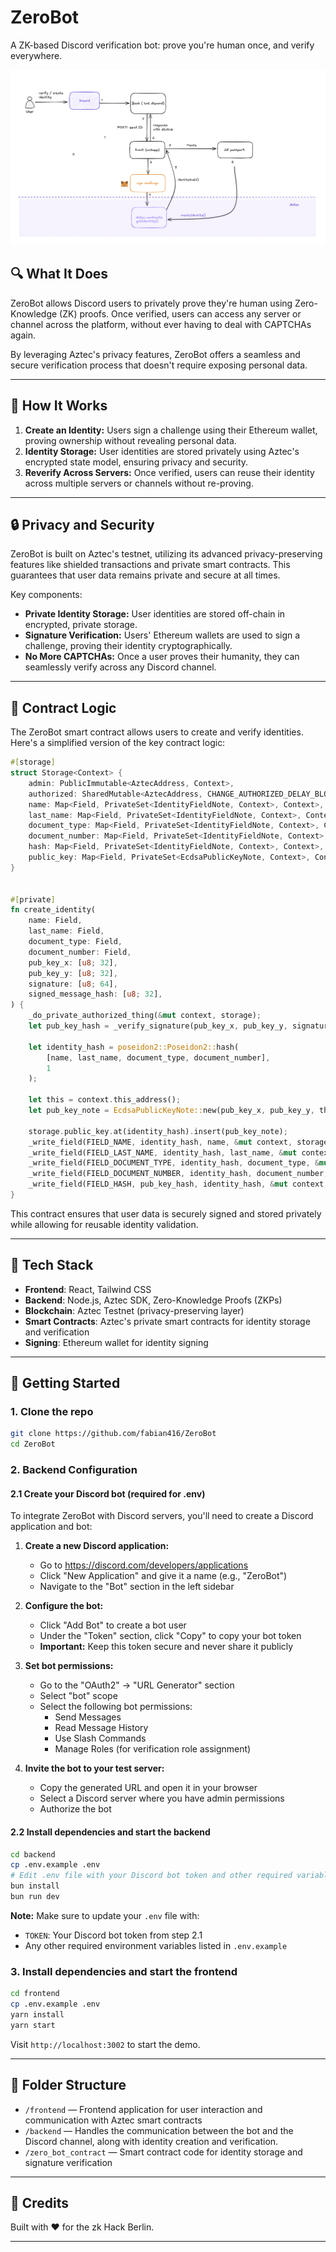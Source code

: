 # ZeroBot

A ZK-based Discord verification bot: prove you're human once, and verify everywhere.

![Diagram](docs/diagram.png)

## 🔍 What It Does

ZeroBot allows Discord users to privately prove they're human using Zero-Knowledge (ZK) proofs. Once verified, users can access any server or channel across the platform, without ever having to deal with CAPTCHAs again.

By leveraging Aztec's privacy features, ZeroBot offers a seamless and secure verification process that doesn't require exposing personal data.

---

## 🧪 How It Works

1. **Create an Identity:** Users sign a challenge using their Ethereum wallet, proving ownership without revealing personal data.
2. **Identity Storage:** User identities are stored privately using Aztec's encrypted state model, ensuring privacy and security.
3. **Reverify Across Servers:** Once verified, users can reuse their identity across multiple servers or channels without re-proving.

---

## 🔒 Privacy and Security

ZeroBot is built on Aztec's testnet, utilizing its advanced privacy-preserving features like shielded transactions and private smart contracts. This guarantees that user data remains private and secure at all times.

Key components:
- **Private Identity Storage:** User identities are stored off-chain in encrypted, private storage.
- **Signature Verification:** Users' Ethereum wallets are used to sign a challenge, proving their identity cryptographically.
- **No More CAPTCHAs:** Once a user proves their humanity, they can seamlessly verify across any Discord channel.

---

## 🔧 Contract Logic

The ZeroBot smart contract allows users to create and verify identities. Here's a simplified version of the key contract logic:

```rust
#[storage]
struct Storage<Context> {
    admin: PublicImmutable<AztecAddress, Context>,
    authorized: SharedMutable<AztecAddress, CHANGE_AUTHORIZED_DELAY_BLOCKS, Context>,
    name: Map<Field, PrivateSet<IdentityFieldNote, Context>, Context>,
    last_name: Map<Field, PrivateSet<IdentityFieldNote, Context>, Context>,
    document_type: Map<Field, PrivateSet<IdentityFieldNote, Context>, Context>,
    document_number: Map<Field, PrivateSet<IdentityFieldNote, Context>, Context>,
    hash: Map<Field, PrivateSet<IdentityFieldNote, Context>, Context>,
    public_key: Map<Field, PrivateSet<EcdsaPublicKeyNote, Context>, Context>,
}


#[private]
fn create_identity(
    name: Field,
    last_name: Field,
    document_type: Field,
    document_number: Field,
    pub_key_x: [u8; 32],
    pub_key_y: [u8; 32],
    signature: [u8; 64],
    signed_message_hash: [u8; 32],
) {
    _do_private_authorized_thing(&mut context, storage);
    let pub_key_hash = _verify_signature(pub_key_x, pub_key_y, signature, signed_message_hash);

    let identity_hash = poseidon2::Poseidon2::hash(
        [name, last_name, document_type, document_number],
        1
    );

    let this = context.this_address();
    let pub_key_note = EcdsaPublicKeyNote::new(pub_key_x, pub_key_y, this);

    storage.public_key.at(identity_hash).insert(pub_key_note);
    _write_field(FIELD_NAME, identity_hash, name, &mut context, storage);
    _write_field(FIELD_LAST_NAME, identity_hash, last_name, &mut context, storage);
    _write_field(FIELD_DOCUMENT_TYPE, identity_hash, document_type, &mut context, storage);
    _write_field(FIELD_DOCUMENT_NUMBER, identity_hash, document_number, &mut context, storage);
    _write_field(FIELD_HASH, pub_key_hash, identity_hash, &mut context, storage);
}
```

This contract ensures that user data is securely signed and stored privately while allowing for reusable identity validation.

---

## 🧱 Tech Stack

- **Frontend**: React, Tailwind CSS
- **Backend**: Node.js, Aztec SDK, Zero-Knowledge Proofs (ZKPs)
- **Blockchain**: Aztec Testnet (privacy-preserving layer)
- **Smart Contracts**: Aztec's private smart contracts for identity storage and verification
- **Signing**: Ethereum wallet for identity signing

---

## 🚀 Getting Started

### 1. Clone the repo
```bash
git clone https://github.com/fabian416/ZeroBot
cd ZeroBot
```

### 2. Backend Configuration

#### 2.1 Create your Discord bot (required for .env)

To integrate ZeroBot with Discord servers, you'll need to create a Discord application and bot:

1. **Create a new Discord application:**
   - Go to https://discord.com/developers/applications
   - Click "New Application" and give it a name (e.g., "ZeroBot")
   - Navigate to the "Bot" section in the left sidebar

2. **Configure the bot:**
   - Click "Add Bot" to create a bot user
   - Under the "Token" section, click "Copy" to copy your bot token
   - **Important:** Keep this token secure and never share it publicly

3. **Set bot permissions:**
   - Go to the "OAuth2" → "URL Generator" section
   - Select "bot" scope
   - Select the following bot permissions:
     - Send Messages
     - Read Message History
     - Use Slash Commands
     - Manage Roles (for verification role assignment)

4. **Invite the bot to your test server:**
   - Copy the generated URL and open it in your browser
   - Select a Discord server where you have admin permissions
   - Authorize the bot

#### 2.2 Install dependencies and start the backend

```bash
cd backend
cp .env.example .env
# Edit .env file with your Discord bot token and other required variables
bun install
bun run dev
```

**Note:** Make sure to update your `.env` file with:
- `TOKEN`: Your Discord bot token from step 2.1
- Any other required environment variables listed in `.env.example`

### 3. Install dependencies and start the frontend
```bash
cd frontend
cp .env.example .env
yarn install
yarn start
```



Visit `http://localhost:3002` to start the demo.

---

## 📁 Folder Structure

- `/frontend` — Frontend application for user interaction and communication with Aztec smart contracts
- `/backend` — Handles the communication between the bot and the Discord channel, along with identity creation and verification. 
- `/zero_bot_contract` — Smart contract code for identity storage and signature verification

---

## 🤝 Credits

Built with ❤️ for the zk Hack Berlin.

---